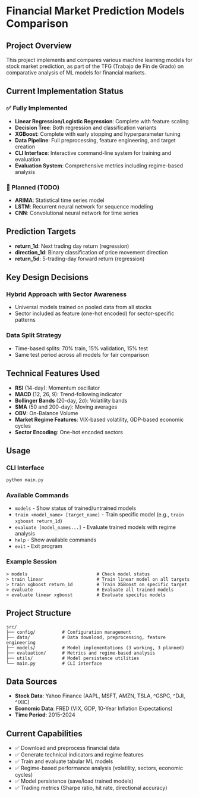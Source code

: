 # Financial Market Prediction Models Comparison

## Project Overview
This project implements and compares various machine learning models for stock market prediction, as part of the TFG (Trabajo de Fin de Grado) on comparative analysis of ML models for financial markets.

## Current Implementation Status

### ✅ Fully Implemented
- **Linear Regression/Logistic Regression**: Complete with feature scaling
- **Decision Tree**: Both regression and classification variants
- **XGBoost**: Complete with early stopping and hyperparameter tuning
- **Data Pipeline**: Full preprocessing, feature engineering, and target creation
- **CLI Interface**: Interactive command-line system for training and evaluation
- **Evaluation System**: Comprehensive metrics including regime-based analysis

### 🚧 Planned (TODO)
- **ARIMA**: Statistical time series model
- **LSTM**: Recurrent neural network for sequence modeling
- **CNN**: Convolutional neural network for time series

## Prediction Targets
- **return_1d**: Next trading day return (regression)
- **direction_1d**: Binary classification of price movement direction
- **return_5d**: 5-trading-day forward return (regression)

## Key Design Decisions

### Hybrid Approach with Sector Awareness
- Universal models trained on pooled data from all stocks
- Sector included as feature (one-hot encoded) for sector-specific patterns

### Data Split Strategy
- Time-based splits: 70% train, 15% validation, 15% test
- Same test period across all models for fair comparison

## Technical Features Used
- **RSI** (14-day): Momentum oscillator
- **MACD** (12, 26, 9): Trend-following indicator
- **Bollinger Bands** (20-day, 2σ): Volatility bands
- **SMA** (50 and 200-day): Moving averages
- **OBV**: On-Balance Volume
- **Market Regime Features**: VIX-based volatility, GDP-based economic cycles
- **Sector Encoding**: One-hot encoded sectors

## Usage

### CLI Interface
```bash
python main.py
```

### Available Commands
- `models` - Show status of trained/untrained models
- `train <model_name> [target_name]` - Train specific model (e.g., `train xgboost return_1d`)
- `evaluate [model_names...]` - Evaluate trained models with regime analysis
- `help` - Show available commands
- `exit` - Exit program

### Example Session
```
> models                          # Check model status
> train linear                    # Train linear model on all targets
> train xgboost return_1d         # Train XGBoost on specific target
> evaluate                        # Evaluate all trained models
> evaluate linear xgboost         # Evaluate specific models
```

## Project Structure
```
src/
├── config/          # Configuration management
├── data/            # Data download, preprocessing, feature engineering
├── models/          # Model implementations (3 working, 3 planned)
├── evaluation/      # Metrics and regime-based analysis
├── utils/           # Model persistence utilities
└── main.py          # CLI interface
```

## Data Sources
- **Stock Data**: Yahoo Finance (AAPL, MSFT, AMZN, TSLA, ^GSPC, ^DJI, ^IXIC)
- **Economic Data**: FRED (VIX, GDP, 10-Year Inflation Expectations)
- **Time Period**: 2015-2024

## Current Capabilities
- ✅ Download and preprocess financial data
- ✅ Generate technical indicators and regime features
- ✅ Train and evaluate tabular ML models
- ✅ Regime-based performance analysis (volatility, sectors, economic cycles)
- ✅ Model persistence (save/load trained models)
- ✅ Trading metrics (Sharpe ratio, hit rate, directional accuracy)